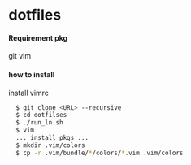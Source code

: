 # dotfiles  

#### Requirement pkg
 git vim

#### how to install

install vimrc
````bash
  $ git clone <URL> --recursive 
  $ cd dotfilses
  $ ./run_ln.sh
  $ vim
  ... install pkgs ...
  $ mkdir .vim/colors
  $ cp -r .vim/bundle/*/colors/*.vim .vim/colors
````
